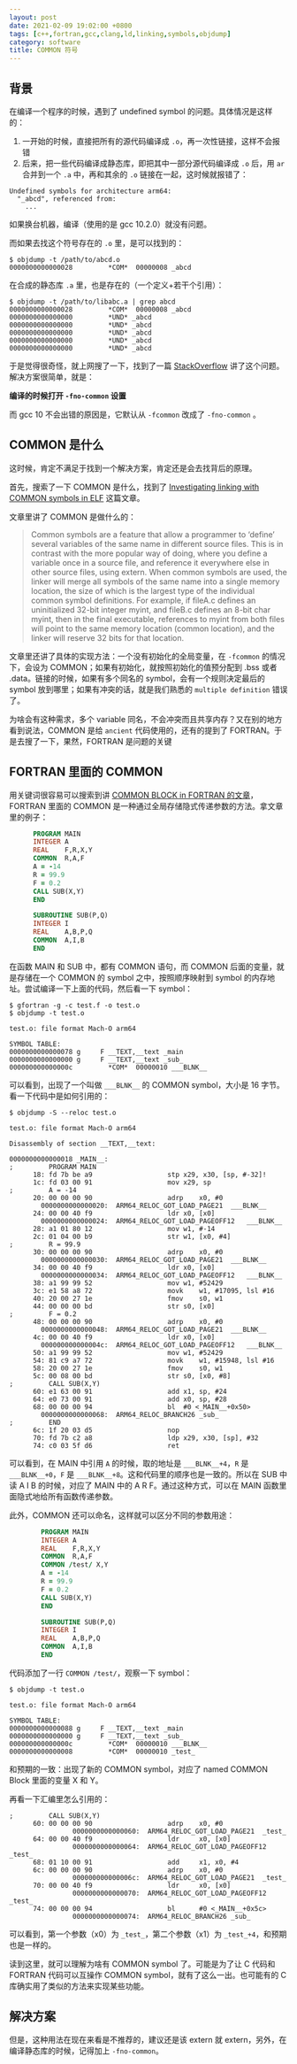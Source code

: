 ```yaml
---
layout: post
date: 2021-02-09 19:02:00 +0800
tags: [c++,fortran,gcc,clang,ld,linking,symbols,objdump]
category: software
title: COMMON 符号
---
```


## 背景

在编译一个程序的时候，遇到了 undefined symbol 的问题。具体情况是这样的：

1. 一开始的时候，直接把所有的源代码编译成 `.o`，再一次性链接，这样不会报错
2. 后来，把一些代码编译成静态库，即把其中一部分源代码编译成 `.o` 后，用 `ar` 合并到一个 `.a` 中，再和其余的 `.o` 链接在一起，这时候就报错了：

```text
Undefined symbols for architecture arm64:
  "_abcd", referenced from:
    ...
```

如果换台机器，编译（使用的是 gcc 10.2.0）就没有问题。

而如果去找这个符号存在的 `.o` 里，是可以找到的：

```shell
$ objdump -t /path/to/abcd.o
0000000000000028         *COM*  00000008 _abcd
```

在合成的静态库 `.a` 里，也是存在的（一个定义+若干个引用）：

```shell
$ objdump -t /path/to/libabc.a | grep abcd
0000000000000028         *COM*  00000008 _abcd
0000000000000000         *UND* _abcd
0000000000000000         *UND* _abcd
0000000000000000         *UND* _abcd
0000000000000000         *UND* _abcd
0000000000000000         *UND* _abcd
```

于是觉得很奇怪，就上网搜了一下，找到了一篇 [StackOverflow](https://stackoverflow.com/questions/63665653/different-behavior-between-clang-and-gcc-10-when-linking-to-static-library-conta) 讲了这个问题。解决方案很简单，就是：

**编译的时候打开 `-fno-common` 设置**

而 gcc 10 不会出错的原因是，它默认从 `-fcommon` 改成了 `-fno-common` 。

## COMMON 是什么

这时候，肯定不满足于找到一个解决方案，肯定还是会去找背后的原理。

首先，搜索了一下 COMMON 是什么，找到了 [Investigating linking with COMMON symbols in ELF](https://binarydodo.wordpress.com/2016/05/09/investigating-linking-with-common-symbols-in-elf/) 这篇文章。

文章里讲了 COMMON 是做什么的：

> Common symbols are a feature that allow a programmer to ‘define’ several variables of the same name in different source files.  This is in contrast with the more popular way of doing, where you define a variable once in a source file, and reference it everywhere else in other source files, using extern.  When common symbols are used, the linker will merge all symbols of the same name into a single memory location, the size of which is the largest type of the individual common symbol definitions.  For example, if fileA.c defines an uninitialized 32-bit integer myint, and fileB.c defines an 8-bit char myint, then in the final executable, references to myint from both files will point to the same memory location (common location), and the linker will reserve 32 bits for that location.

文章里还讲了具体的实现方法：一个没有初始化的全局变量，在 `-fcommon` 的情况下，会设为 COMMON；如果有初始化，就按照初始化的值预分配到 .bss 或者 .data。链接的时候，如果有多个同名的 symbol，会有一个规则决定最后的 symbol 放到哪里；如果有冲突的话，就是我们熟悉的 `multiple definition` 错误了。

为啥会有这种需求，多个 variable 同名，不会冲突而且共享内存？又在别的地方看到说法，COMMON 是给 `ancient` 代码使用的，还有的提到了 FORTRAN。于是去搜了一下，果然，FORTRAN 是问题的关键

## FORTRAN 里面的 COMMON

用关键词很容易可以搜索到讲 [COMMON BLOCK in FORTRAN 的文章](https://www.obliquity.com/computer/fortran/common.html)，FORTRAN 里面的 COMMON 是一种通过全局存储隐式传递参数的方法。拿文章里的例子：

```fortran
      PROGRAM MAIN
      INTEGER A
      REAL    F,R,X,Y
      COMMON  R,A,F
      A = -14
      R = 99.9
      F = 0.2
      CALL SUB(X,Y)
      END

      SUBROUTINE SUB(P,Q)
      INTEGER I
      REAL    A,B,P,Q
      COMMON  A,I,B
      END
```

在函数 MAIN 和 SUB 中，都有 COMMON 语句，而 COMMON 后面的变量，就是存储在一个 COMMON 的 symbol 之中，按照顺序映射到 symbol 的内存地址。尝试编译一下上面的代码，然后看一下 symbol：

```shell
$ gfortran -g -c test.f -o test.o
$ objdump -t test.o

test.o:	file format Mach-O arm64

SYMBOL TABLE:
0000000000000078 g     F __TEXT,__text _main
0000000000000000 g     F __TEXT,__text _sub_
000000000000000c         *COM*	00000010 ___BLNK__
```

可以看到，出现了一个叫做 `___BLNK__` 的 COMMON symbol，大小是 16 字节。看一下代码中是如何引用的：

```shell
$ objdump -S --reloc test.o

test.o:	file format Mach-O arm64

Disassembly of section __TEXT,__text:

0000000000000018 _MAIN__:
;         PROGRAM MAIN
      18: fd 7b be a9                  	stp	x29, x30, [sp, #-32]!
      1c: fd 03 00 91                  	mov	x29, sp
;         A = -14
      20: 00 00 00 90                  	adrp	x0, #0
		0000000000000020:  ARM64_RELOC_GOT_LOAD_PAGE21	___BLNK__
      24: 00 00 40 f9                  	ldr	x0, [x0]
		0000000000000024:  ARM64_RELOC_GOT_LOAD_PAGEOFF12	___BLNK__
      28: a1 01 80 12                  	mov	w1, #-14
      2c: 01 04 00 b9                  	str	w1, [x0, #4]
;         R = 99.9
      30: 00 00 00 90                  	adrp	x0, #0
		0000000000000030:  ARM64_RELOC_GOT_LOAD_PAGE21	___BLNK__
      34: 00 00 40 f9                  	ldr	x0, [x0]
		0000000000000034:  ARM64_RELOC_GOT_LOAD_PAGEOFF12	___BLNK__
      38: a1 99 99 52                  	mov	w1, #52429
      3c: e1 58 a8 72                  	movk	w1, #17095, lsl #16
      40: 20 00 27 1e                  	fmov	s0, w1
      44: 00 00 00 bd                  	str	s0, [x0]
;         F = 0.2
      48: 00 00 00 90                  	adrp	x0, #0
		0000000000000048:  ARM64_RELOC_GOT_LOAD_PAGE21	___BLNK__
      4c: 00 00 40 f9                  	ldr	x0, [x0]
		000000000000004c:  ARM64_RELOC_GOT_LOAD_PAGEOFF12	___BLNK__
      50: a1 99 99 52                  	mov	w1, #52429
      54: 81 c9 a7 72                  	movk	w1, #15948, lsl #16
      58: 20 00 27 1e                  	fmov	s0, w1
      5c: 00 08 00 bd                  	str	s0, [x0, #8]
;         CALL SUB(X,Y)
      60: e1 63 00 91                  	add	x1, sp, #24
      64: e0 73 00 91                  	add	x0, sp, #28
      68: 00 00 00 94                  	bl	#0 <_MAIN__+0x50>
		0000000000000068:  ARM64_RELOC_BRANCH26	_sub_
;         END
      6c: 1f 20 03 d5                  	nop
      70: fd 7b c2 a8                  	ldp	x29, x30, [sp], #32
      74: c0 03 5f d6                  	ret

```

可以看到，在 MAIN 中引用 `A` 的时候，取的地址是 `___BLNK__+4`，`R` 是 `___BLNK__+0`，`F` 是 `___BLNK__+8`。这和代码里的顺序也是一致的。所以在 SUB 中读 A I B 的时候，对应了 MAIN 中的 A R F。通过这种方式，可以在 MAIN 函数里面隐式地给所有函数传递参数。

此外，COMMON 还可以命名，这样就可以区分不同的参数用途：

```fortran
        PROGRAM MAIN
        INTEGER A
        REAL    F,R,X,Y
        COMMON  R,A,F
        COMMON /test/ X,Y
        A = -14
        R = 99.9
        F = 0.2
        CALL SUB(X,Y)
        END

        SUBROUTINE SUB(P,Q)
        INTEGER I
        REAL    A,B,P,Q
        COMMON  A,I,B
        END
```

代码添加了一行 `COMMON /test/`，观察一下 symbol：

```shell
$ objdump -t test.o

test.o:	file format Mach-O arm64

SYMBOL TABLE:
0000000000000088 g     F __TEXT,__text _main
0000000000000000 g     F __TEXT,__text _sub_
000000000000000c         *COM*	00000010 ___BLNK__
0000000000000008         *COM*	00000010 _test_
```

和预期的一致：出现了新的 COMMON symbol，对应了 named COMMON Block 里面的变量 X 和 Y。

再看一下汇编里怎么引用的：

```shell
;         CALL SUB(X,Y)
      60: 00 00 00 90                   adrp    x0, #0
                0000000000000060:  ARM64_RELOC_GOT_LOAD_PAGE21  _test_
      64: 00 00 40 f9                   ldr     x0, [x0]
                0000000000000064:  ARM64_RELOC_GOT_LOAD_PAGEOFF12       _test_
      68: 01 10 00 91                   add     x1, x0, #4
      6c: 00 00 00 90                   adrp    x0, #0
                000000000000006c:  ARM64_RELOC_GOT_LOAD_PAGE21  _test_
      70: 00 00 40 f9                   ldr     x0, [x0]
                0000000000000070:  ARM64_RELOC_GOT_LOAD_PAGEOFF12       _test_
      74: 00 00 00 94                   bl      #0 <_MAIN__+0x5c>
                0000000000000074:  ARM64_RELOC_BRANCH26 _sub_
```

可以看到，第一个参数（x0）为 `_test_`，第二个参数（x1）为 `_test_+4`，和预期也是一样的。

读到这里，就可以理解为啥有 COMMON symbol 了。可能是为了让 C 代码和 FORTRAN 代码可以互操作 COMMON symbol，就有了这么一出。也可能有的 C 库确实用了类似的方法来实现某些功能。

## 解决方案

但是，这种用法在现在来看是不推荐的，建议还是该 extern 就 extern，另外，在编译静态库的时候，记得加上 `-fno-common`。
